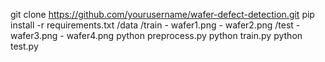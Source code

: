 git clone https://github.com/yourusername/wafer-defect-detection.git
pip install -r requirements.txt
/data
  /train
    - wafer1.png
    - wafer2.png
  /test
    - wafer3.png
    - wafer4.png
python preprocess.py
python train.py
python test.py
